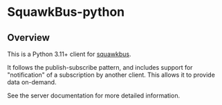 # SquawkBus-python

## Overview

This is a Python 3.11+ client for [squawkbus](https://github.com/SquawkBus/squawkbus).

It follows the publish-subscribe pattern, and includes support for "notification" of
a subscription by another client. This allows it to provide data on-demand.

See the server documentation for more detailed information.

